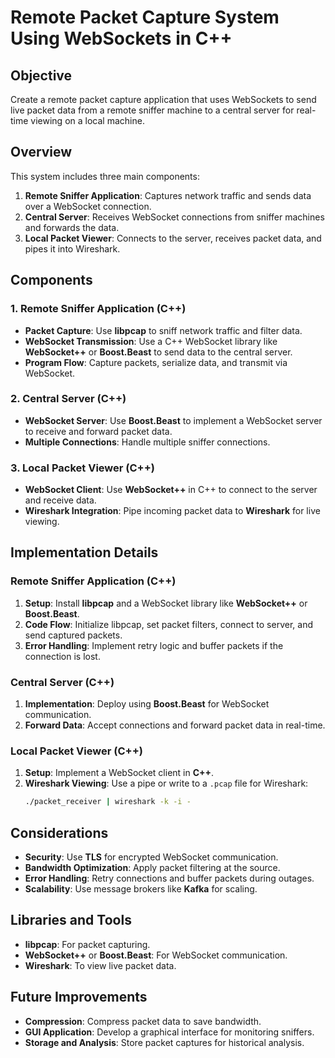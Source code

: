 
# Remote Packet Capture System Using WebSockets in C++

## Objective
Create a remote packet capture application that uses WebSockets to send live packet data from a remote sniffer machine to a central server for real-time viewing on a local machine.

## Overview
This system includes three main components:
1. **Remote Sniffer Application**: Captures network traffic and sends data over a WebSocket connection.
2. **Central Server**: Receives WebSocket connections from sniffer machines and forwards the data.
3. **Local Packet Viewer**: Connects to the server, receives packet data, and pipes it into Wireshark.

## Components

### 1. Remote Sniffer Application (C++)
- **Packet Capture**: Use **libpcap** to sniff network traffic and filter data.
- **WebSocket Transmission**: Use a C++ WebSocket library like **WebSocket++** or **Boost.Beast** to send data to the central server.
- **Program Flow**: Capture packets, serialize data, and transmit via WebSocket.

### 2. Central Server (C++)
- **WebSocket Server**: Use **Boost.Beast** to implement a WebSocket server to receive and forward packet data.
- **Multiple Connections**: Handle multiple sniffer connections.

### 3. Local Packet Viewer (C++)
- **WebSocket Client**: Use **WebSocket++** in C++ to connect to the server and receive data.
- **Wireshark Integration**: Pipe incoming packet data to **Wireshark** for live viewing.

## Implementation Details

### Remote Sniffer Application (C++)
1. **Setup**: Install **libpcap** and a WebSocket library like **WebSocket++** or **Boost.Beast**.
2. **Code Flow**: Initialize libpcap, set packet filters, connect to server, and send captured packets.
3. **Error Handling**: Implement retry logic and buffer packets if the connection is lost.

### Central Server (C++)
1. **Implementation**: Deploy using **Boost.Beast** for WebSocket communication.
2. **Forward Data**: Accept connections and forward packet data in real-time.

### Local Packet Viewer (C++)
1. **Setup**: Implement a WebSocket client in **C++**.
2. **Wireshark Viewing**: Use a pipe or write to a `.pcap` file for Wireshark:
   ```bash
   ./packet_receiver | wireshark -k -i -
   ```

## Considerations
- **Security**: Use **TLS** for encrypted WebSocket communication.
- **Bandwidth Optimization**: Apply packet filtering at the source.
- **Error Handling**: Retry connections and buffer packets during outages.
- **Scalability**: Use message brokers like **Kafka** for scaling.

## Libraries and Tools
- **libpcap**: For packet capturing.
- **WebSocket++** or **Boost.Beast**: For WebSocket communication.
- **Wireshark**: To view live packet data.

## Future Improvements
- **Compression**: Compress packet data to save bandwidth.
- **GUI Application**: Develop a graphical interface for monitoring sniffers.
- **Storage and Analysis**: Store packet captures for historical analysis.

